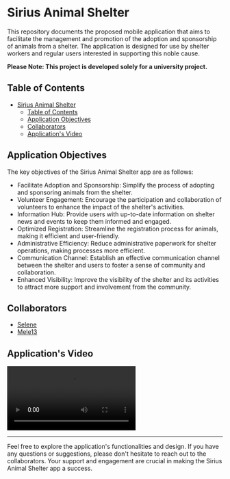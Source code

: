 # Sirius Animal Shelter
This repository documents the proposed mobile application that aims to facilitate the management and promotion of the adoption and sponsorship of animals from a shelter. The application is designed for use by shelter workers and regular users interested in supporting this noble cause.

**Please Note: This project is developed solely for a university project.**

## Table of Contents
- [Sirius Animal Shelter](#sirius-animal-shelter)
  - [Table of Contents](#table-of-contents)
  - [Application Objectives](#application-objectives)
  - [Collaborators](#collaborators)
  - [Application's Video](#applications-video)

## Application Objectives
The key objectives of the Sirius Animal Shelter app are as follows:
- Facilitate Adoption and Sponsorship: Simplify the process of adopting and sponsoring animals from the shelter.
- Volunteer Engagement: Encourage the participation and collaboration of volunteers to enhance the impact of the shelter's activities.
- Information Hub: Provide users with up-to-date information on shelter news and events to keep them informed and engaged.
- Optimized Registration: Streamline the registration process for animals, making it efficient and user-friendly.
- Administrative Efficiency: Reduce administrative paperwork for shelter operations, making processes more efficient.
- Communication Channel: Establish an effective communication channel between the shelter and users to foster a sense of community and collaboration.
- Enhanced Visibility: Improve the visibility of the shelter and its activities to attract more support and involvement from the community.

## Collaborators
- [Selene](https://github.com/SeleneGonzalezCurbelo)
- [Mele13](https://github.com/mele13)

## Application's Video
![Application's demonstration gif](./Tools/Media/application_video.mp4)

--------------------------------------------------

Feel free to explore the application's functionalities and design. If you have any questions or suggestions, please don't hesitate to reach out to the collaborators. Your support and engagement are crucial in making the Sirius Animal Shelter app a success.
